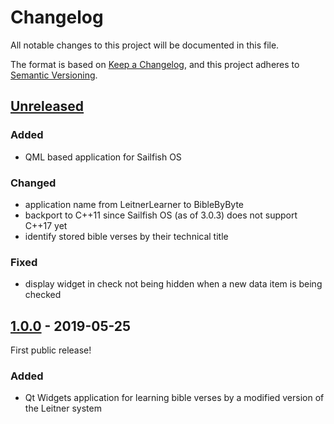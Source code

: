 # Changelog
All notable changes to this project will be documented in this file.

The format is based on [Keep a Changelog](https://keepachangelog.com/en/1.0.0/),
and this project adheres to [Semantic Versioning](https://semver.org/spec/v2.0.0.html).

## [Unreleased]

### Added

- QML based application for Sailfish OS

### Changed
- application name from LeitnerLearner to BibleByByte
- backport to C++11 since Sailfish OS (as of 3.0.3)  does not support C++17 yet
- identify stored bible verses by their technical title

### Fixed
- display widget in check not being hidden when a new data item is being checked

## [1.0.0] - 2019-05-25
First public release!

### Added
- Qt Widgets application for learning bible verses by a modified version of the Leitner system


[Unreleased]: https://github.com/markuspg/BibleByByte/compare/v1.0.0...HEAD
[1.0.0]: https://github.com/markuspg/BibleByByte/releases/tag/v1.0.0
